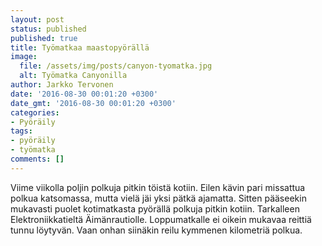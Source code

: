 ```yaml
---
layout: post
status: published
published: true
title: Työmatkaa maastopyörällä
image:
  file: /assets/img/posts/canyon-tyomatka.jpg
  alt: Työmatka Canyonilla
author: Jarkko Tervonen
date: '2016-08-30 00:01:20 +0300'
date_gmt: '2016-08-30 00:01:20 +0300'
categories:
- Pyöräily
tags:
- pyöräily
- työmatka
comments: []
---
```

Viime viikolla poljin polkuja pitkin töistä kotiin. Eilen kävin pari missattua polkua katsomassa, mutta vielä jäi yksi pätkä ajamatta. Sitten pääseekin mukavasti puolet kotimatkasta pyörällä polkuja pitkin kotiin. Tarkalleen Elektroniikkatieltä Äimänrautiolle. Loppumatkalle ei oikein mukavaa reittiä tunnu löytyvän. Vaan onhan siinäkin reilu kymmenen kilometriä polkua.
